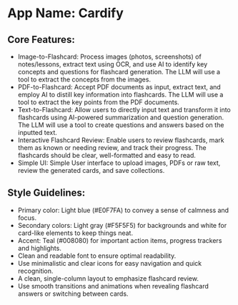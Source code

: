 # **App Name**: Cardify

## Core Features:

- Image-to-Flashcard: Process images (photos, screenshots) of notes/lessons, extract text using OCR, and use AI to identify key concepts and questions for flashcard generation. The LLM will use a tool to extract the concepts from the images.
- PDF-to-Flashcard: Accept PDF documents as input, extract text, and employ AI to distill key information into flashcards. The LLM will use a tool to extract the key points from the PDF documents.
- Text-to-Flashcard: Allow users to directly input text and transform it into flashcards using AI-powered summarization and question generation. The LLM will use a tool to create questions and answers based on the inputted text.
- Interactive Flashcard Review: Enable users to review flashcards, mark them as known or needing review, and track their progress. The flashcards should be clear, well-formatted and easy to read.
- Simple UI: Simple User interface to upload images, PDFs or raw text, review the generated cards, and save collections.

## Style Guidelines:

- Primary color: Light blue (#E0F7FA) to convey a sense of calmness and focus.
- Secondary colors: Light gray (#F5F5F5) for backgrounds and white for card-like elements to keep things neat.
- Accent: Teal (#008080) for important action items, progress trackers and highlights.
- Clean and readable font to ensure optimal readability.
- Use minimalistic and clear icons for easy navigation and quick recognition.
- A clean, single-column layout to emphasize flashcard review.
- Use smooth transitions and animations when revealing flashcard answers or switching between cards.